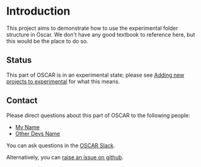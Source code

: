 # Introduction

This project aims to demonstrate how to use the experimental folder structure in Oscar.
We don't have any good textbook to reference here, but this would be the place to do so.

## Status

This part of OSCAR is in an experimental state; please see [Adding new projects to experimental](@ref) for what this means.

## Contact

Please direct questions about this part of OSCAR to the following people:
* [My Name](https://my-webpage.com/)
* [Other Devs Name](https://other-devs-webpage.com/)

You can ask questions in the [OSCAR Slack](https://www.oscar-system.org/community/#slack).

Alternatively, you can [raise an issue on github](https://www.oscar-system.org/community/#how-to-report-issues).
